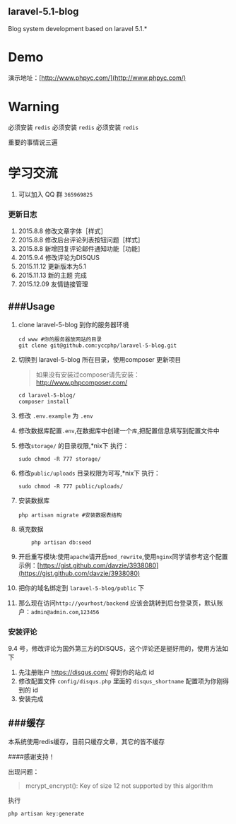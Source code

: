 ## laravel-5.1-blog

Blog system development based on laravel  5.1.*

# Demo

演示地址：[http://www.phpyc.com/](http://www.phpyc.com/)

# Warning

必须安装 `redis`
必须安装 `redis`
必须安装 `redis`

重要的事情说三遍

# 学习交流

1. 可以加入 QQ 群 `365969825`

### 更新日志

1. 2015.8.8 修改文章字体［样式］
2. 2015.8.8 修改后台评论列表按钮问题［样式］
3. 2015.8.8 新增回复评论邮件通知功能［功能］
4. 2015.9.4 修改评论为DISQUS
5. 2015.11.12 更新版本为5.1
6. 2015.11.13 新的主题 完成
7. 2015.12.09 友情链接管理




###Usage
---
1. clone laravel-5-blog 到你的服务器环境

	```
	cd www #你的服务器放网站的目录
	git clone git@github.com:yccphp/laravel-5-blog.git
	```

1. 切换到 laravel-5-blog 所在目录，使用composer 更新项目

	> 如果没有安装过composer请先安装：<br>
 	http://www.phpcomposer.com/
	```
	cd laravel-5-blog/
	composer install
	```

1. 修改 `.env.example` 为 `.env` 

1. 修改数据库配置`.env`,在数据库中创建一个`库`,把配置信息填写到配置文件中

1. 修改`storage/` 的目录权限,*nix下 执行：

    ```
    sudo chmod -R 777 storage/
    ```

1. 修改`public/uploads` 目录权限为可写,*nix下 执行：

    ```
    sudo chmod -R 777 public/uploads/

    ```


1. 安装数据库

    ```
    php artisan migrate #安装数据表结构
    ```

1. 填充数据

	```
		php artisan db:seed
	```


1. 开启重写模块:使用`apache`请开启`mod_rewrite`,使用`nginx`同学请参考这个配置示例：[https://gist.github.com/davzie/3938080](https://gist.github.com/davzie/3938080)


1. 把你的域名绑定到 `laravel-5-blog/public` 下

1. 那么现在访问`http://yourhost/backend` 应该会跳转到后台登录页，默认账户：`admin@admin.com`,`123456`




### 安装评论

9.4 号，修改评论为国外第三方的DISQUS，这个评论还是挺好用的，使用方法如下

1. 先注册账户 https://disqus.com/ 得到你的站点 id
2. 修改配置文件 `config/disqus.php` 里面的 `disqus_shortname` 配置项为你刚得到的 id
3. 安装完成


###缓存
---

本系统使用redis缓存，目前只缓存文章，其它的皆不缓存


####感谢支持！


出现问题：

>mcrypt_encrypt(): Key of size 12 not supported by this algorithm

执行

	php artisan key:generate
